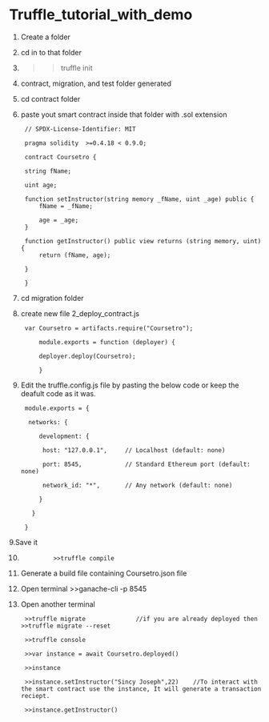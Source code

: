 # Truffle_tutorial_with_demo

1. Create a folder

2. cd in to that folder

3. >>truffle init

4. contract, migration, and test folder generated

5. cd contract folder

6. paste yout smart contract inside that folder with .sol extension
	
		// SPDX-License-Identifier: MIT

		pragma solidity  >=0.4.18 < 0.9.0;

		contract Coursetro {

		string fName;

		uint age;
	
		function setInstructor(string memory _fName, uint _age) public {
			fName = _fName;

			age = _age;
		}

		function getInstructor() public view returns (string memory, uint) {
			return (fName, age);

		}

		}

7. cd migration folder

8. create new file 2_deploy_contract.js

		var Coursetro = artifacts.require("Coursetro");

			module.exports = function (deployer) {

			deployer.deploy(Coursetro);

			}

9. Edit the truffle.config.js file by pasting the below code or keep the deafult code as it was.

		module.exports = {

		 networks: {

		    development: {

		     host: "127.0.0.1",     // Localhost (default: none)

		     port: 8545,            // Standard Ethereum port (default: none)

		     network_id: "*",       // Any network (default: none)

		    }

		  }

		}
    
9.Save it 

10.          	 >>truffle compile

11. Generate a build file containing Coursetro.json file

12. Open terminal  >>ganache-cli -p 8545

13. Open another terminal

		 >>truffle migrate				//if you are already deployed then >>truffle migrate --reset

		 >>truffle console

		 >>var instance = await Coursetro.deployed()

		 >>instance

		 >>instance.setInstructor("Sincy Joseph",22) 	//To interact with the smart contract use the instance, It will generate a transaction reciept.

		 >>instance.getInstructor()
